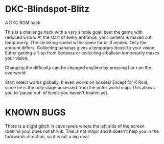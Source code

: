 # DKC-Blindspot-Blitz
A DKC ROM hack

This is a challenge hack with a very simple goal: beat the game with reduced vision. At the start of every entrance, your camera is maxed out temporarily. The shrinking speed is the same for all 3 modes. Only the amount differs. Collecting bananas gives a temporary boost to your vision. Either getting a 1-up from bananas or collecting a balloon temporarily maxes your vision.

Changing the difficulty can be changed anytime by pressing l or r on the overworld.

Start select works globally. It even works on bosses! Except for K Rool, since he is the only stage accessed from the outer world map. This allows you to 'pause out' of levels you haven't beaten yet.

# KNOWN BUGS
There is a slight glitch in cave levels where the left side of the screen (behind you) does not shrink. This is not major and it doesn't help you in the fordwards direction, so it is not a big deal.

